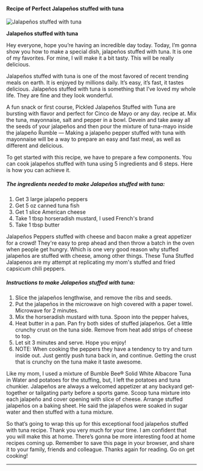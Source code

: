             

#### Recipe of Perfect Jalapeños stuffed with tuna

![Jalapeños stuffed with tuna](https://img-global.cpcdn.com/recipes/5378945606746112/751x532cq70/jalapenos-stuffed-with-tuna-recipe-main-photo.jpg)

**Jalapeños stuffed with tuna**

Hey everyone, hope you’re having an incredible day today. Today, I’m gonna show you how to make a special dish, jalapeños stuffed with tuna. It is one of my favorites. For mine, I will make it a bit tasty. This will be really delicious.

Jalapeños stuffed with tuna is one of the most favored of recent trending meals on earth. It is enjoyed by millions daily. It’s easy, it’s fast, it tastes delicious. Jalapeños stuffed with tuna is something that I’ve loved my whole life. They are fine and they look wonderful.

A fun snack or first course, Pickled Jalapeños Stuffed with Tuna are bursting with flavor and perfect for Cinco de Mayo or any day. recipe at. Mix the tuna, mayonnaise, salt and pepper in a bowl. Devein and take away all the seeds of your jalapeños and then pour the mixture of tuna-mayo inside the jalapeño Rumble — Making a jalapeño pepper stuffed with tuna with mayonnaise will be a way to prepare an easy and fast meal, as well as different and delicious.

To get started with this recipe, we have to prepare a few components. You can cook jalapeños stuffed with tuna using 5 ingredients and 6 steps. Here is how you can achieve it.

##### The ingredients needed to make Jalapeños stuffed with tuna:

1.  Get 3 large jalapeño peppers
2.  Get 5 oz canned tuna fish
3.  Get 1 slice American cheese
4.  Take 1 tbsp horseradish mustard, I used French's brand
5.  Take 1 tbsp butter

Jalapeños Peppers stuffed with cheese and bacon make a great appetizer for a crowd! They're easy to prep ahead and then throw a batch in the oven when people get hungry. Which is one very good reason why stuffed jalapeños are stuffed with cheese, among other things. These Tuna Stuffed Jalapenos are my attempt at replicating my mom's stuffed and fried capsicum chili peppers.

##### Instructions to make Jalapeños stuffed with tuna:

1.  Slice the jalapeños lengthwise, and remove the ribs and seeds.
2.  Put the jalapeños in the microwave on high covered with a paper towel. Microwave for 2 minutes.
3.  Mix the horseradish mustard with tuna. Spoon into the pepper halves,
4.  Heat butter in a pan. Pan fry both sides of stuffed jalapeños. Get a little crunchy crust on the tuna side. Remove from heat add strips of cheese to top.
5.  Let sit 3 minutes and serve. Hope you enjoy!
6.  NOTE: When cooking the peppers they have a tendency to try and turn inside out. Just gently push tuna back in, and continue. Getting the crust that is crunchy on the tuna make it taste awesome.

Like my mom, I used a mixture of Bumble Bee® Solid White Albacore Tuna in Water and potatoes for the stuffing, but, I left the potatoes and tuna chunkier. Jalapeños are always a welcomed appetizer at any backyard get-together or tailgating party before a sports game. Scoop tuna mixture into each jalapeño and cover opening with slice of cheese. Arrange stuffed jalapeños on a baking sheet. He said the jalapeños were soaked in sugar water and then stuffed with a tuna mixture.

So that’s going to wrap this up for this exceptional food jalapeños stuffed with tuna recipe. Thank you very much for your time. I am confident that you will make this at home. There’s gonna be more interesting food at home recipes coming up. Remember to save this page in your browser, and share it to your family, friends and colleague. Thanks again for reading. Go on get cooking!

* * *